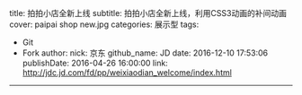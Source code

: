 title: 拍拍小店全新上线
subtitle: 拍拍小店全新上线，利用CSS3动画的补间动画
cover: paipai shop new.jpg
categories: 展示型
tags:
  - Git
  - Fork
author:
  nick: 京东
  github_name: JD
date: 2016-12-10 17:53:06
publishDate: 2016-04-26 16:00:00
link: http://jdc.jd.com/fd/pp/weixiaodian_welcome/index.html
---
